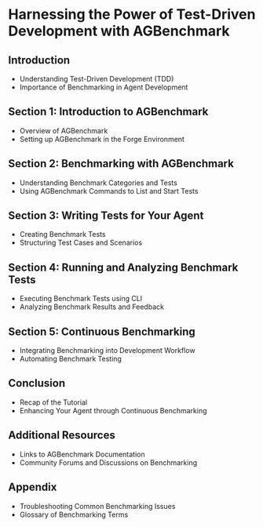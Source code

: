 # Harnessing the Power of Test-Driven Development with AGBenchmark

## Introduction
- Understanding Test-Driven Development (TDD)
- Importance of Benchmarking in Agent Development

## Section 1: Introduction to AGBenchmark
- Overview of AGBenchmark
- Setting up AGBenchmark in the Forge Environment

## Section 2: Benchmarking with AGBenchmark
- Understanding Benchmark Categories and Tests
- Using AGBenchmark Commands to List and Start Tests

## Section 3: Writing Tests for Your Agent
- Creating Benchmark Tests
- Structuring Test Cases and Scenarios

## Section 4: Running and Analyzing Benchmark Tests
- Executing Benchmark Tests using CLI
- Analyzing Benchmark Results and Feedback

## Section 5: Continuous Benchmarking
- Integrating Benchmarking into Development Workflow
- Automating Benchmark Testing

## Conclusion
- Recap of the Tutorial
- Enhancing Your Agent through Continuous Benchmarking

## Additional Resources
- Links to AGBenchmark Documentation
- Community Forums and Discussions on Benchmarking

## Appendix
- Troubleshooting Common Benchmarking Issues
- Glossary of Benchmarking Terms
